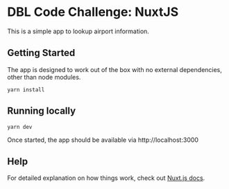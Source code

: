 # DBL Code Challenge: NuxtJS

This is a simple app to lookup airport information.



## Getting Started

The app is designed to work out of the box with no external dependencies, other than node modules.

```shell
yarn install
```



## Running locally

```shell
yarn dev
```

Once started, the app should be available via http://localhost:3000



## Help

For detailed explanation on how things work, check out [Nuxt.js docs](https://nuxtjs.org).
